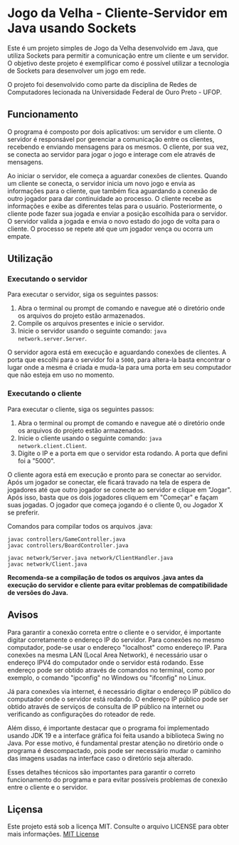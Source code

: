 # Jogo da Velha - Cliente-Servidor em Java usando Sockets

Este é um projeto simples de Jogo da Velha desenvolvido em Java, que utiliza Sockets para permitir a comunicação entre um cliente e um servidor. O objetivo deste projeto é exemplificar como é possível utilizar a tecnologia de Sockets para desenvolver um jogo em rede.

O projeto foi desenvolvido como parte da disciplina de Redes de Computadores lecionada na Universidade Federal de Ouro Preto - UFOP.

## Funcionamento

O programa é composto por dois aplicativos: um servidor e um cliente. O servidor é responsável por gerenciar a comunicação entre os clientes, recebendo e enviando mensagens para os mesmos. O cliente, por sua vez, se conecta ao servidor para jogar o jogo e interage com ele através de mensagens.

Ao iniciar o servidor, ele começa a aguardar conexões de clientes. Quando um cliente se conecta, o servidor inicia um novo jogo e envia as informações para o cliente, que também fica aguardando a conexão de outro jogador para dar continuidade ao processo. O cliente recebe as informações e exibe as diferentes telas para o usuário. Posteriormente, o cliente pode fazer sua jogada e enviar a posição escolhida para o servidor. O servidor valida a jogada e envia o novo estado do jogo de volta para o cliente. O processo se repete até que um jogador vença ou ocorra um empate.

## Utilização

### Executando o servidor

Para executar o servidor, siga os seguintes passos:

1. Abra o terminal ou prompt de comando e navegue até o diretório onde os arquivos do projeto estão armazenados.
2. Compile os arquivos presentes e inicie o servidor.
3. Inicie o servidor usando o seguinte comando: `java network.server.Server`.

O servidor agora está em execução e aguardando conexões de clientes. A porta que escolhi para o servidor foi a `5000`, para altera-la basta encontrar o lugar onde a mesma é criada e muda-la para uma porta em seu computador que não esteja em uso no momento.

### Executando o cliente

Para executar o cliente, siga os seguintes passos:

1. Abra o terminal ou prompt de comando e navegue até o diretório onde os arquivos do projeto estão armazenados.
2. Inicie o cliente usando o seguinte comando: `java network.client.Client`.
3. Digite o IP e a porta em que o servidor esta rodando. A porta que defini foi a "5000".

O cliente agora está em execução e pronto para se conectar ao servidor. Após um jogador se conectar, ele ficará travado na tela de espera de jogadores até que outro jogador se conecte ao servidor e clique em "Jogar". Após isso, basta que os dois jogadores cliquem em "Começar" e façam suas jogadas. O jogador que começa jogando é o cliente 0, ou Jogador X se preferir.  

Comandos para compilar todos os arquivos .java:

```
javac controllers/GameController.java
javac controllers/BoardController.java

javac network/Server.java network/ClientHandler.java
javac network/Client.java

```

**Recomenda-se a compilação de todos os arquivos .java antes da execução do servidor e cliente para evitar problemas de compatibilidade de versões do Java.**

## Avisos

Para garantir a conexão correta entre o cliente e o servidor, é importante digitar corretamente o endereço IP do servidor. Para conexões no mesmo computador, pode-se usar o endereço "localhost" como endereço IP. Para conexões na mesma LAN (Local Area Network), é necessário usar o endereço IPV4 do computador onde o servidor está rodando. Esse endereço pode ser obtido através de comandos no terminal, como por exemplo, o comando "ipconfig" no Windows ou "ifconfig" no Linux.

Já para conexões via internet, é necessário digitar o endereço IP público do computador onde o servidor está rodando. O endereço IP público pode ser obtido através de serviços de consulta de IP público na internet ou verificando as configurações do roteador de rede.

Além disso, é importante destacar que o programa foi implementado usando JDK 19 e a interface gráfica foi feita usando a biblioteca Swing no Java. Por esse motivo, é fundamental prestar atenção no diretório onde o programa é descompactado, pois pode ser necessário mudar o caminho das imagens usadas na interface caso o diretório seja alterado.

Esses detalhes técnicos são importantes para garantir o correto funcionamento do programa e para evitar possíveis problemas de conexão entre o cliente e o servidor.

## Liçensa

Este projeto está sob a licença MIT. Consulte o arquivo LICENSE para obter mais informações.
[MIT License](./LICENSE)

